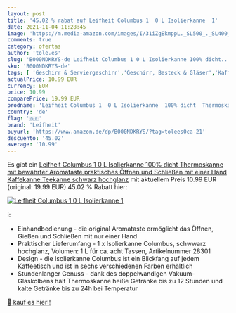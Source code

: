 ```yaml
---
layout: post
title: '45.02 % rabat auf Leifheit Columbus 1  0 L Isolierkanne  1'
date: 2021-11-04 11:28:45
image: 'https://m.media-amazon.com/images/I/31iZgEkmppL._SL500_._SL400_.jpg'
comments: true
category: ofertas
author: 'tole.es'
slug: 'B000NDKRYS-de Leifheit Columbus 1 0 L Isolierkanne 100% dicht...'
sku: 'B000NDKRYS-de'
tags: [ 'Geschirr & Serviergeschirr','Geschirr, Besteck & Gläser','Kaffeekannen','Küche, Haushalt & Wohnen','Küche, Kochen & Backen','Teekannen','Teekannen & Kaffekannen','Thermoskannen','leifheit', ]
actualPrice: 10.99 EUR
currency: EUR
price: 10.99
comparePrice: 19.99 EUR
prodname: 'Leifheit Columbus 1  0 L Isolierkanne  100% dicht  Thermoskanne mit bewährter Aromataste  praktisches Öffnen und Schließen mit einer Hand  Kaffekanne  Teekanne  schwarz  hochglanz'
country: 'de'
flag: '🇩🇪'
brand: 'Leifheit'
buyurl: 'https://www.amazon.de/dp/B000NDKRYS/?tag=tolees0ca-21'
descuento: '45.02'
average: '10.99'
---
```


Es gibt ein [Leifheit Columbus 1  0 L Isolierkanne  100% dicht  Thermoskanne mit bewährter Aromataste  praktisches Öffnen und Schließen mit einer Hand  Kaffekanne  Teekanne  schwarz  hochglanz](https://www.amazon.de/dp/B000NDKRYS/?tag=tolees0ca-21) mit aktuellem Preis 10.99 EUR (original: 19.99 EUR) 45.02 % Rabatt hier:

[![Leifheit Columbus 1  0 L Isolierkanne  1](https://m.media-amazon.com/images/I/31iZgEkmppL._SL500_._SL400_.jpg)](https://www.amazon.de/dp/B000NDKRYS/?tag=tolees0ca-21)

ℹ️:

- Einhandbedienung - die original Aromataste ermöglicht das Öffnen, Gießen und Schließen mit nur einer Hand
- Praktischer Lieferumfang - 1 x Isolierkanne Columbus, schwwarz hochglanz, Volumen: 1 L für ca. acht Tassen, Artikelnummer 28301
- Design - die Isolierkanne Columbus ist ein Blickfang auf jedem Kaffeetisch und ist in sechs verschiedenen Farben erhältlich
- Stundenlanger Genuss - dank des doppelwandigen Vakuum-Glaskolbens hält Thermoskanne heiße Getränke bis zu 12 Stunden und kalte Getränke bis zu 24h bei Temperatur

[🛒 kauf es hier!!](https://www.amazon.de/dp/B000NDKRYS/?tag=tolees0ca-21)
